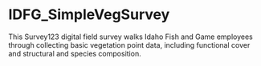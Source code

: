 # IDFG_SimpleVegSurvey
This Survey123 digital field survey walks Idaho Fish and Game employees through collecting basic vegetation point data, including functional cover and structural and species composition.
